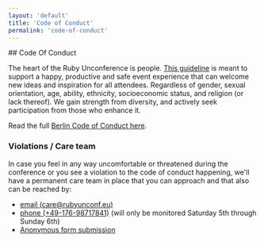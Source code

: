 ```yaml
---
layout: 'default'
title: 'Code of Conduct'
permalink: 'code-of-conduct'
---
```


<div class="content-section content-section--whitebg" markdown="1">
## Code Of Conduct

The heart of the Ruby Unconference is people. [This guideline](https://berlincodeofconduct.org/) is meant to support a happy, productive and safe event experience that can welcome new ideas and inspiration for all attendees. Regardless of gender, sexual orientation, age, ability, ethnicity, socioeconomic status, and religion (or lack thereof). We gain strength from diversity, and actively seek participation from those who enhance it.

Read the full [Berlin Code of Conduct here](https://berlincodeofconduct.org/).

### Violations / Care team

In case you feel in any way uncomfortable or threatened during the conference or you see a violation to the code of conduct happening, we'll have a permanent care team in place that you can approach and that also can be reached by:

- [email (care@rubyunconf.eu)](mailto:care@rubyunconf.eu)
- [phone (+49-176-98717841)](tel:+4917698717841) (will only be monitored Saturday 5th through Sunday 6th)
- [Anonymous form submission](/code-of-conduct-form.html)
</div>
